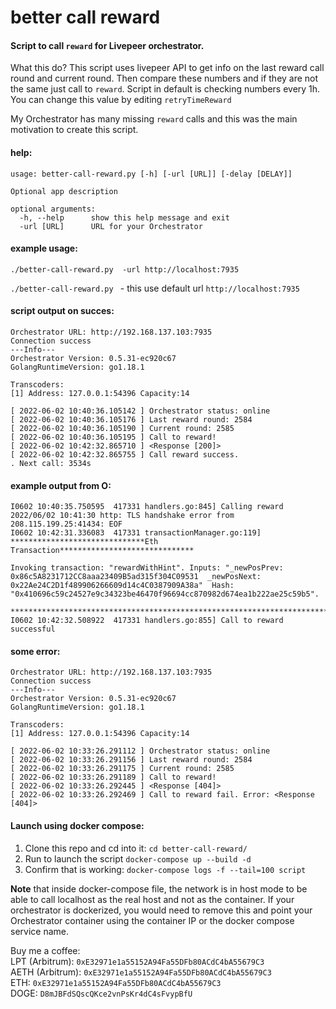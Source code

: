 # better call reward

#### Script to call `reward`  for Livepeer orchestrator.

What this do?
This script uses livepeer API to get info on the last reward call round and current round.
Then compare these numbers and if they are not the same just call to `reward`. 
Script in default is checking numbers every 1h. You can change this value by editing `retryTimeReward`

My Orchestrator has many missing `reward` calls and this was the main motivation to create this script.

#### help:
```
usage: better-call-reward.py [-h] [-url [URL]] [-delay [DELAY]]

Optional app description

optional arguments:
  -h, --help      show this help message and exit
  -url [URL]      URL for your Orchestrator
```


#### example usage: 
`./better-call-reward.py  -url http://localhost:7935`

`./better-call-reward.py ` - this use default url `http://localhost:7935`

#### script output on succes:
```
Orchestrator URL: http://192.168.137.103:7935
Connection success
---Info---
Orchestrator Version: 0.5.31-ec920c67
GolangRuntimeVersion: go1.18.1

Transcoders:
[1] Address: 127.0.0.1:54396 Capacity:14

[ 2022-06-02 10:40:36.105142 ] Orchestrator status: online
[ 2022-06-02 10:40:36.105176 ] Last reward round: 2584
[ 2022-06-02 10:40:36.105190 ] Current round: 2585
[ 2022-06-02 10:40:36.105195 ] Call to reward!
[ 2022-06-02 10:42:32.865710 ] <Response [200]>
[ 2022-06-02 10:42:32.865755 ] Call reward success.
. Next call: 3534s    
```

#### example output from O:
```
I0602 10:40:35.750595  417331 handlers.go:845] Calling reward
2022/06/02 10:41:30 http: TLS handshake error from 208.115.199.25:41434: EOF
I0602 10:42:31.336083  417331 transactionManager.go:119]
******************************Eth Transaction******************************

Invoking transaction: "rewardWithHint". Inputs: "_newPosPrev: 0x86c5A8231712CC8aaa23409B5ad315f304C09531  _newPosNext: 0x22Ae24C2D1f489906266609d14c4C0387909A38a"  Hash: "0x410696c59c24527e9c34323be46470f96694cc870982d674ea1b222ae25c59b5".

***************************************************************************
I0602 10:42:32.508922  417331 handlers.go:855] Call to reward successful
```



#### some error:
```
Orchestrator URL: http://192.168.137.103:7935
Connection success
---Info---
Orchestrator Version: 0.5.31-ec920c67
GolangRuntimeVersion: go1.18.1

Transcoders:
[1] Address: 127.0.0.1:54396 Capacity:14

[ 2022-06-02 10:33:26.291112 ] Orchestrator status: online
[ 2022-06-02 10:33:26.291156 ] Last reward round: 2584
[ 2022-06-02 10:33:26.291175 ] Current round: 2585
[ 2022-06-02 10:33:26.291189 ] Call to reward!
[ 2022-06-02 10:33:26.292445 ] <Response [404]>
[ 2022-06-02 10:33:26.292469 ] Call to reward fail. Error: <Response [404]>
```
#### Launch using docker compose:
1. Clone this repo and cd into it: `cd better-call-reward/`
2. Run to launch the script `docker-compose up --build -d`
3. Confirm that is working: `docker-compose logs -f --tail=100 script`

**Note** that inside docker-compose file, the network is in host mode to be able to call localhost as the real host and not as the container. If your orchestrator is dockerized, you would need to remove this and point your Orchestrator container using the container IP or the docker compose service name.

Buy me a coffee:  <br />
LPT (Arbitrum): `0xE32971e1a55152A94Fa55DFb80ACdC4bA55679C3`  <br />
AETH (Arbitrum): `0xE32971e1a55152A94Fa55DFb80ACdC4bA55679C3` <br />
ETH:  `0xE32971e1a55152A94Fa55DFb80ACdC4bA55679C3` <br />
DOGE: `D8mJBFdSQscQKce2vnPsKr4dC4sFvypBfU`  <br />

